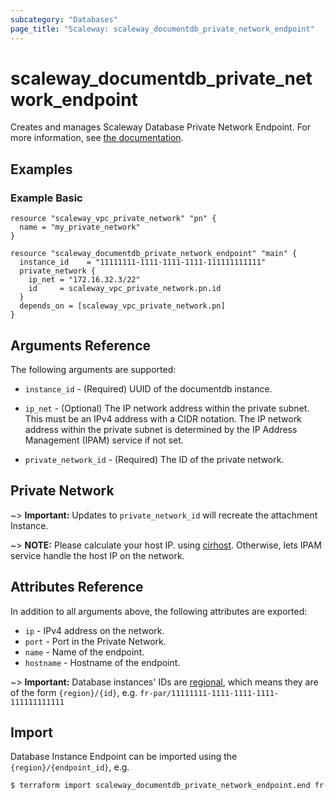 ```yaml
---
subcategory: "Databases"
page_title: "Scaleway: scaleway_documentdb_private_network_endpoint"
---
```


# scaleway_documentdb_private_network_endpoint

Creates and manages Scaleway Database Private Network Endpoint.
For more information, see [the documentation](https://www.scaleway.com/en/developers/api/document_db/).

## Examples

### Example Basic

```hcl
resource "scaleway_vpc_private_network" "pn" {
  name = "my_private_network"
}

resource "scaleway_documentdb_private_network_endpoint" "main" {
  instance_id    = "11111111-1111-1111-1111-111111111111"
  private_network {
    ip_net = "172.16.32.3/22"
    id     = scaleway_vpc_private_network.pn.id
  }
  depends_on = [scaleway_vpc_private_network.pn]
}
```

## Arguments Reference

The following arguments are supported:

- `instance_id` - (Required) UUID of the documentdb instance.

- `ip_net` - (Optional) The IP network address within the private subnet. This must be an IPv4 address with a
  CIDR notation. The IP network address within the private subnet is determined by the IP Address Management (IPAM)
  service if not set.

- `private_network_id` - (Required) The ID of the private network.

## Private Network

~> **Important:** Updates to `private_network_id` will recreate the attachment Instance.

~> **NOTE:** Please calculate your host IP.
using [cirhost](https://developer.hashicorp.com/terraform/language/functions/cidrhost). Otherwise, lets IPAM service
handle the host IP on the network.

## Attributes Reference

In addition to all arguments above, the following attributes are exported:

- `ip` - IPv4 address on the network.
- `port` - Port in the Private Network.
- `name` - Name of the endpoint.
- `hostname` - Hostname of the endpoint.


~> **Important:** Database instances' IDs are [regional](../guides/regions_and_zones.md#resource-ids), which means they
are of the form `{region}/{id}`, e.g. `fr-par/11111111-1111-1111-1111-111111111111`

## Import

Database Instance Endpoint can be imported using the `{region}/{endpoint_id}`, e.g.

```bash
$ terraform import scaleway_documentdb_private_network_endpoint.end fr-par/11111111-1111-1111-1111-111111111111
```
